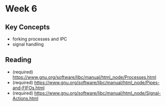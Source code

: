 # Week 6

## Key Concepts

- forking processes and IPC
- signal handling

## Reading

- (required) https://www.gnu.org/software/libc/manual/html_node/Processes.html
- (required) https://www.gnu.org/software/libc/manual/html_node/Pipes-and-FIFOs.html
- (required) https://www.gnu.org/software/libc/manual/html_node/Signal-Actions.html
